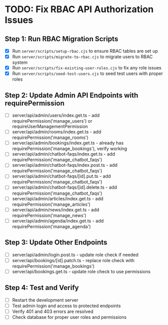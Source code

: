 # TODO: Fix RBAC API Authorization Issues

## Step 1: Run RBAC Migration Scripts
- [x] Run `server/scripts/setup-rbac.cjs` to ensure RBAC tables are set up
- [x] Run `server/scripts/migrate-to-rbac.cjs` to migrate users to RBAC system
- [x] Run `server/scripts/fix-existing-user-roles.cjs` to fix any role issues
- [x] Run `server/scripts/seed-test-users.cjs` to seed test users with proper roles

## Step 2: Update Admin API Endpoints with requirePermission
- [ ] server/api/admin/users/index.get.ts - add requirePermission('manage_users') or requireUserManagementPermission
- [ ] server/api/admin/rooms/index.get.ts - add requirePermission('manage_rooms')
- [ ] server/api/admin/bookings/index.get.ts - already has requirePermission('manage_bookings'), verify working
- [ ] server/api/admin/chatbot-faqs/index.get.ts - add requirePermission('manage_chatbot_faqs')
- [ ] server/api/admin/chatbot-faqs/index.post.ts - add requirePermission('manage_chatbot_faqs')
- [ ] server/api/admin/chatbot-faqs/[id].put.ts - add requirePermission('manage_chatbot_faqs')
- [ ] server/api/admin/chatbot-faqs/[id].delete.ts - add requirePermission('manage_chatbot_faqs')
- [ ] server/api/admin/articles/index.get.ts - add requirePermission('manage_articles')
- [ ] server/api/admin/news/index.get.ts - add requirePermission('manage_news')
- [ ] server/api/admin/agenda/index.get.ts - add requirePermission('manage_agenda')

## Step 3: Update Other Endpoints
- [ ] server/api/admin/login.post.ts - update role check if needed
- [ ] server/api/bookings/[id].patch.ts - replace role check with requirePermission('manage_bookings')
- [ ] server/api/bookings.get.ts - update role check to use permissions

## Step 4: Test and Verify
- [ ] Restart the development server
- [ ] Test admin login and access to protected endpoints
- [ ] Verify 401 and 403 errors are resolved
- [ ] Check database for proper user roles and permissions
